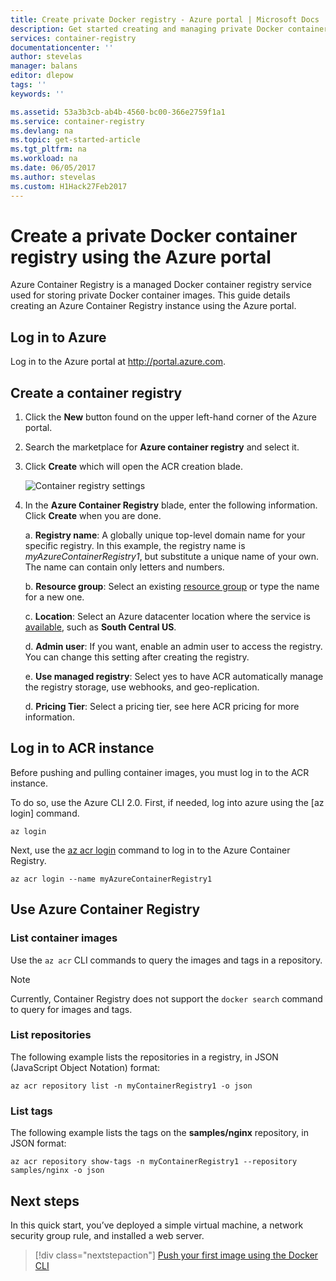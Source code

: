 ```yaml
---
title: Create private Docker registry - Azure portal | Microsoft Docs
description: Get started creating and managing private Docker container registries with the Azure portal
services: container-registry
documentationcenter: ''
author: stevelas
manager: balans
editor: dlepow
tags: ''
keywords: ''

ms.assetid: 53a3b3cb-ab4b-4560-bc00-366e2759f1a1
ms.service: container-registry
ms.devlang: na
ms.topic: get-started-article
ms.tgt_pltfrm: na
ms.workload: na
ms.date: 06/05/2017
ms.author: stevelas
ms.custom: H1Hack27Feb2017
---
```


# Create a private Docker container registry using the Azure portal

Azure Container Registry is a managed Docker container registry service used for storing private Docker container images. This guide details creating an Azure Container Registry instance using the Azure portal.

## Log in to Azure

Log in to the Azure portal at http://portal.azure.com.

## Create a container registry

1. Click the **New** button found on the upper left-hand corner of the Azure portal.

2. Search the marketplace for **Azure container registry** and select it.

4. Click **Create** which will open the ACR creation blade.

    ![Container registry settings](./media/container-registry-get-started-portal/managed-container-registry-settings.png)

5. In the **Azure Container Registry** blade, enter the following information. Click **Create** when you are done.

    a. **Registry name**: A globally unique top-level domain name for your specific registry. In this example, the registry name is *myAzureContainerRegistry1*, but substitute a unique name of your own. The name can contain only letters and numbers.

    b. **Resource group**: Select an existing [resource group](../azure-resource-manager/resource-group-overview.md#resource-groups) or type the name for a new one.

    c. **Location**: Select an Azure datacenter location where the service is [available](https://azure.microsoft.com/regions/services/), such as **South Central US**.

    d. **Admin user**: If you want, enable an admin user to access the registry. You can change this setting after creating the registry.

    e. **Use managed registry**: Select yes to have ACR automatically manage the registry storage, use webhooks, and geo-replication.

    d. **Pricing Tier**: Select a pricing tier, see here ACR pricing for more information.


## Log in to ACR instance

Before pushing and pulling container images, you must log in to the ACR instance. 

To do so, use the Azure CLI 2.0. First, if needed, log into azure using the [az login] command. 

```azurecli
az login
```

Next, use the [az acr login](/cli/azure/acr#login) command to log in to the Azure Container Registry.

```azurecli-interactive
az acr login --name myAzureContainerRegistry1
```

## Use Azure Container Registry

### List container images

Use the `az acr` CLI commands to query the images and tags in a repository.

> [!NOTE]
> Currently, Container Registry does not support the `docker search` command to query for images and tags.

### List repositories

The following example lists the repositories in a registry, in JSON (JavaScript Object Notation) format:

```azurecli
az acr repository list -n myContainerRegistry1 -o json
```

### List tags

The following example lists the tags on the **samples/nginx** repository, in JSON format:

```azurecli
az acr repository show-tags -n myContainerRegistry1 --repository samples/nginx -o json
```

## Next steps

In this quick start, you’ve deployed a simple virtual machine, a network security group rule, and installed a web server.

> [!div class="nextstepaction"]
> [Push your first image using the Docker CLI](container-registry-get-started-docker-cli.md)